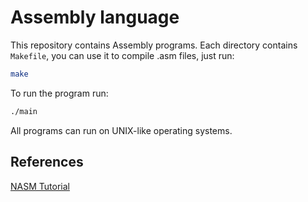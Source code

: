 # Assembly language

This repository contains Assembly programs. Each directory contains `Makefile`, you can use it to compile .asm files, just run:

```sh
make
```

To run the program run:

```sh
./main
```

All programs can run on UNIX-like operating systems.

## References

[NASM Tutorial](https://cs.lmu.edu/~ray/notes/nasmtutorial/)
